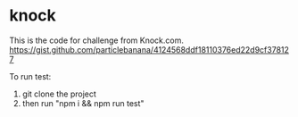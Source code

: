 # knock

This is the code for challenge from Knock.com. https://gist.github.com/particlebanana/4124568ddf18110376ed22d9cf378127

To run test: 
1. git clone the project 
2. then run "npm i && npm run test"